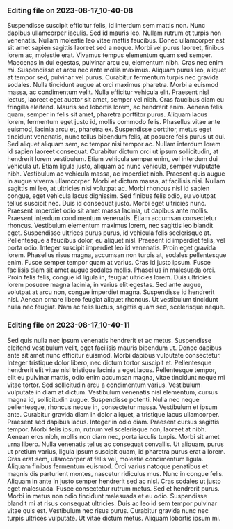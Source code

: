 

### Editing file on 2023-08-17_10-40-08

Suspendisse suscipit efficitur felis, id interdum sem mattis non. Nunc dapibus ullamcorper iaculis. Sed id mauris leo. Nullam rutrum et turpis non venenatis. Nullam molestie leo vitae mattis faucibus. Donec ullamcorper est sit amet sapien sagittis laoreet sed a neque. Morbi vel purus laoreet, finibus lorem ac, molestie erat. Vivamus tempus elementum quam sed semper. Maecenas in dui egestas, pulvinar arcu eu, elementum nibh. Cras nec enim mi. Suspendisse et arcu nec ante mollis maximus. Aliquam purus leo, aliquet at tempor sed, pulvinar vel purus. Curabitur fermentum turpis nec gravida sodales.
Nulla tincidunt augue at orci maximus pharetra. Morbi a euismod massa, ac condimentum velit. Nulla efficitur vehicula elit. Praesent nisl lectus, laoreet eget auctor sit amet, semper vel nibh. Cras faucibus diam eu fringilla eleifend. Mauris sed lobortis lorem, ac hendrerit enim. Aenean felis quam, semper in felis sit amet, pharetra porttitor purus.
Aliquam lacus lorem, fermentum eget justo id, mollis commodo felis. Phasellus vitae ante euismod, lacinia arcu et, pharetra ex. Suspendisse porttitor, metus eget tincidunt venenatis, nunc tellus bibendum felis, at posuere felis purus ut dui. Sed aliquet aliquam sem, ac tempor nisi tempor ac. Nullam interdum lorem id sapien laoreet consequat. Curabitur dictum orci ut ipsum sollicitudin, at hendrerit lorem vestibulum. Etiam vehicula semper enim, vel interdum dui vehicula ut. Etiam ligula justo, aliquam ac nunc vehicula, semper vulputate nibh. Vestibulum ac vehicula massa, ac imperdiet nibh.
Praesent quis augue in augue viverra ullamcorper. Morbi et dictum massa, at facilisis nisi. Nullam sagittis mi leo, at ultricies nisi volutpat ac. Morbi rhoncus nisl id sapien congue, eget vehicula lacus dignissim. Sed finibus felis odio, eu volutpat tellus suscipit nec. Duis id consequat justo. Morbi eget ultricies nunc. Praesent imperdiet odio sit amet massa lacinia, ut dapibus ante mollis. Praesent interdum condimentum venenatis. Etiam accumsan consectetur rhoncus. Vestibulum elementum maximus lorem, nec sagittis leo blandit eget. Suspendisse ultrices purus purus, id vehicula felis scelerisque at. Pellentesque a faucibus dolor, eu aliquet nisl. Praesent id imperdiet felis, vel porta odio. Integer suscipit imperdiet leo id venenatis. Proin eget gravida lorem.
Phasellus risus magna, accumsan non turpis at, sodales pellentesque enim. Fusce semper tempor quam at varius. Cras id justo ipsum. Fusce facilisis diam sit amet augue sodales mollis. Phasellus in malesuada orci. Proin felis felis, congue id ligula in, feugiat ultricies lorem. Duis ultricies lorem posuere magna lacinia, in varius elit egestas. Sed ante augue, volutpat at arcu non, congue imperdiet magna. Suspendisse id hendrerit nisl. Aenean ornare libero feugiat aliquet rhoncus. Ut vestibulum tincidunt nulla nec feugiat. Nam ac felis luctus, sagittis quam sed, scelerisque neque.




### Editing file on 2023-08-17_10-40-11

Sed quis nulla nec ipsum venenatis hendrerit et ac metus. Suspendisse eleifend vestibulum velit, eget facilisis mauris bibendum ut. Donec dapibus ante sit amet nunc efficitur euismod. Morbi dapibus vulputate consectetur. Integer tristique dolor libero, nec dictum tortor suscipit et. Pellentesque hendrerit elit vitae nisl tristique lacinia a eget lacus. Pellentesque tempor, elit eu pulvinar mattis, odio enim accumsan magna, vitae tincidunt neque mi vitae tortor. Sed sollicitudin arcu a condimentum varius. Vestibulum vulputate in diam at dictum.
Vestibulum venenatis nisl elementum, cursus magna id, sollicitudin augue. Suspendisse potenti. Nulla nec neque pellentesque, rhoncus neque in, consectetur massa. Vestibulum et ipsum ante. Curabitur gravida diam in dolor aliquet, a tristique lacus ullamcorper. Praesent sed dapibus lacus. Integer in odio diam. Praesent cursus sagittis tempor. Morbi felis ipsum, rutrum vel scelerisque non, laoreet at nibh. Aenean eros nibh, mollis non diam nec, porta iaculis turpis. Morbi sit amet urna libero. Nulla venenatis tellus ac consequat convallis.
Ut aliquam, purus ut pretium varius, ligula ipsum suscipit quam, id pharetra purus erat a lorem. Cras erat sem, ullamcorper at felis vel, molestie condimentum ligula. Aliquam finibus fermentum euismod. Orci varius natoque penatibus et magnis dis parturient montes, nascetur ridiculus mus. Nunc in congue felis. Aliquam in ante in justo semper hendrerit sed ac nisl. Cras sodales ut justo eget malesuada. Fusce consectetur rutrum metus. Sed et hendrerit purus.
Morbi in metus non odio tincidunt malesuada et eu odio. Suspendisse blandit mi at risus consequat ultricies. Duis ac leo id sem tempor pulvinar vitae quis est. Vestibulum nec risus purus. Curabitur gravida nunc nec turpis ultrices vulputate. Ut vitae dictum metus. Aliquam lobortis ipsum mi.


